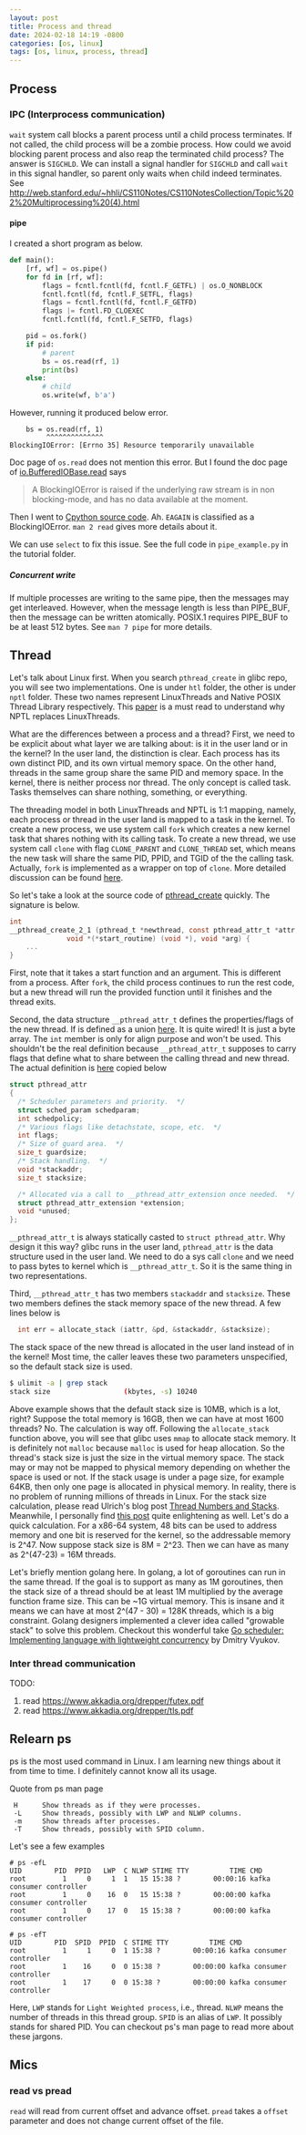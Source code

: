 ```yaml
---
layout: post
title: Process and thread
date: 2024-02-18 14:19 -0800
categories: [os, linux]
tags: [os, linux, process, thread]
---
```


## Process

### IPC (Interprocess communication)

`wait` system call blocks a parent process until a child process terminates. If
not called, the child process will be a zombie process. How could we avoid
blocking parent process and also reap the terminated child process? The answer
is `SIGCHLD`. We can install a signal handler for `SIGCHLD` and call `wait` in
this signal handler, so parent only waits when child indeed terminates. See
http://web.stanford.edu/~hhli/CS110Notes/CS110NotesCollection/Topic%202%20Multiprocessing%20(4).html

#### pipe

I created a short program as below.

```python
def main():
    [rf, wf] = os.pipe()
    for fd in [rf, wf]:
        flags = fcntl.fcntl(fd, fcntl.F_GETFL) | os.O_NONBLOCK
        fcntl.fcntl(fd, fcntl.F_SETFL, flags)
        flags = fcntl.fcntl(fd, fcntl.F_GETFD)
        flags |= fcntl.FD_CLOEXEC
        fcntl.fcntl(fd, fcntl.F_SETFD, flags)

    pid = os.fork()
    if pid:
        # parent
        bs = os.read(rf, 1)
        print(bs)
    else:
        # child
        os.write(wf, b'a')
```

However, running it produced below error.

```
    bs = os.read(rf, 1)
         ^^^^^^^^^^^^^^
BlockingIOError: [Errno 35] Resource temporarily unavailable
```

Doc page of `os.read` does not mention this error. But I found the doc page of
[io.BufferedIOBase.read](https://docs.python.org/3/library/io.html#io.BufferedIOBase.read)
says

> A BlockingIOError is raised if the underlying raw stream is in non
> blocking-mode, and has no data available at the moment.

Then I went to
[Cpython source code](https://github.com/python/cpython/blob/f3909b8bc83675b7ab093dbc558e677558d8e718/Objects/exceptions.c#L3655).
Ah. `EAGAIN` is classified as a BlockingIOError. `man 2 read` gives more
details about it.

We can use `select` to fix this issue. See the full code in `pipe_example.py`
in the tutorial folder.

##### Concurrent write

If multiple processes are writing to the same pipe, then the messages may get
interleaved. However, when the message length is less than PIPE_BUF, then the
message can be written atomically. POSIX.1 requires PIPE_BUF to be at least 512
bytes. See `man 7 pipe` for more details.

## Thread

Let's talk about Linux first. When you search `pthread_create` in glibc repo,
you will see two implementations. One is under `htl` folder, the other is under
`nptl` folder. These two names represent LinuxThreads and Native POSIX Thread
Library respectively. This
[paper](http://comet.lehman.cuny.edu/jung/cmp426697/NPTL.pdf) is a must read to
understand why NPTL replaces LinuxThreads.

What are the differences between a process and a thread? First, we need to be
explicit about what layer we are talking about: is it in the user land or in
the kernel? In the user land, the distinction is clear. Each process has its
own distinct PID, and its own virtual memory space. On the other hand, threads
in the same group share the same PID and memory space. In the kernel, there is
neither process nor thread. The only concept is called task. Tasks themselves
can share nothing, something, or everything.

The threading model in both LinuxThreads and NPTL is 1:1 mapping, namely, each
process or thread in the user land is mapped to a task in the kernel. To create
a new process, we use system call `fork` which creates a new kernel task that
shares nothing with its calling task. To create a new thread, we use system
call `clone` with flag `CLONE_PARENT` and `CLONE_THREAD` set, which means the
new task will share the same PID, PPID, and TGID of the the calling task.
Actually, `fork` is implemented as a wrapper on top of `clone`. More detailed
discussion can be found [here](https://unix.stackexchange.com/a/364834/159849).

So let's take a look at the source code of
[pthread_create](https://github.com/bminor/glibc/blob/88b771ab5e1169e746dbf4a990d90cffc5fa54ea/nptl/pthread_create.c#L624)
quickly. The signature is below.

```c
int
__pthread_create_2_1 (pthread_t *newthread, const pthread_attr_t *attr,
		      void *(*start_routine) (void *), void *arg) {
    ...
}
```

First, note that it takes a start function and an argument. This is different
from a process. After `fork`, the child process continues to run the rest code,
but a new thread will run the provided function until it finishes and the
thread exits.

Second, the data structure `__pthread_attr_t` defines the properties/flags of
the new thread. If is defined as a union
[here](https://github.com/bminor/glibc/blob/1d44530a5be2442e064baa48139adc9fdfb1fc6b/sysdeps/nptl/bits/pthreadtypes.h#L56).
It is quite wired! It is just a byte array. The `int` member is only for align
purpose and won't be used. This shouldn't be the real definition because
`__pthread_attr_t` supposes to carry flags that define what to share between
the calling thread and new thread. The actual definition is
[here](https://github.com/bminor/glibc/blob/1d44530a5be2442e064baa48139adc9fdfb1fc6b/sysdeps/nptl/internaltypes.h#L26)
copied below

```c
struct pthread_attr
{
  /* Scheduler parameters and priority.  */
  struct sched_param schedparam;
  int schedpolicy;
  /* Various flags like detachstate, scope, etc.  */
  int flags;
  /* Size of guard area.  */
  size_t guardsize;
  /* Stack handling.  */
  void *stackaddr;
  size_t stacksize;

  /* Allocated via a call to __pthread_attr_extension once needed.  */
  struct pthread_attr_extension *extension;
  void *unused;
};
```

`__pthread_attr_t` is always statically casted to `struct pthread_attr`. Why
design it this way? glibc runs in the user land, `pthread_attr` is the data
structure used in the user land. We need to do a sys call `clone` and we need
to pass bytes to kernel which is `__pthread_attr_t`. So it is the same thing in
two representations.

Third, `__pthread_attr_t` has two members `stackaddr` and `stacksize`. These
two members defines the stack memory space of the new thread. A few lines below
is

```c
  int err = allocate_stack (iattr, &pd, &stackaddr, &stacksize);
```

The stack space of the new thread is allocated in the user land instead of in
the kernel! Most time, the caller leaves these two parameters unspecified, so
the default stack size is used.

```bash
$ ulimit -a | grep stack
stack size                  (kbytes, -s) 10240
```

Above example shows that the default stack size is 10MB, which is a lot, right?
Suppose the total memory is 16GB, then we can have at most 1600 threads? No.
The calculation is way off. Following the `allocate_stack` function above, you
will see that glibc uses `mmap` to allocate stack memory. It is definitely not
`malloc` because `malloc` is used for heap allocation. So the thread's stack
size is just the size in the virtual memory space. The stack may or may not be
mapped to physical memory depending on whether the space is used or not. If the
stack usage is under a page size, for example 64KB, then only one page is
allocated in physical memory. In reality, there is no problem of running
millions of threads in Linux. For the stack size calculation, please read
Ulrich's blog post
[Thread Numbers and Stacks](https://www.akkadia.org/drepper/thread-number-stacks.html).
Meanwhile, I personally find
[this post](https://linuxgazette.net/112/krishnakumar.html) quite enlightening
as well. Let's do a quick calculation. For a x86-64 system, 48 bits can be used
to address memory and one bit is reserved for the kernel, so the addressable
memory is 2^47. Now suppose stack size is 8M = 2^23. Then we can have as many
as 2^(47-23) = 16M threads.

Let's briefly mention golang here. In golang, a lot of goroutines can run in
the same thread. If the goal is to support as many as 1M goroutines, then the
stack size of a thread should be at least 1M multiplied by the average function
frame size. This can be ~1G virtual memory. This is insane and it means we can
have at most 2^(47 - 30) = 128K threads, which is a big constraint. Golang
designers implemented a clever idea called "growable stack" to solve this
problem. Checkout this wonderful take
[Go scheduler: Implementing language with lightweight concurrency](https://youtu.be/-K11rY57K7k?t=2525&si=fMXHsBGHL0_oRuLj)
by Dmitry Vyukov.

### Inter thread communication

TODO:

1. read https://www.akkadia.org/drepper/futex.pdf
2. read https://www.akkadia.org/drepper/tls.pdf

## Relearn ps

ps is the most used command in Linux. I am learning new things about it from
time to time. I definitely cannot know all its usage.

Quote from ps man page

```
 H      Show threads as if they were processes.
 -L     Show threads, possibly with LWP and NLWP columns.
 -m     Show threads after processes.
 -T     Show threads, possibly with SPID column.
```

Let's see a few examples

```
# ps -efL
UID        PID  PPID   LWP  C NLWP STIME TTY          TIME CMD
root         1     0     1  1   15 15:38 ?        00:00:16 kafka consumer controller
root         1     0    16  0   15 15:38 ?        00:00:00 kafka consumer controller
root         1     0    17  0   15 15:38 ?        00:00:00 kafka consumer controller

# ps -efT
UID        PID  SPID  PPID  C STIME TTY          TIME CMD
root         1     1     0  1 15:38 ?        00:00:16 kafka consumer controller
root         1    16     0  0 15:38 ?        00:00:00 kafka consumer controller
root         1    17     0  0 15:38 ?        00:00:00 kafka consumer controller
```

Here, `LWP` stands for `Light Weighted process`, i.e., thread. `NLWP` means the
number of threads in this thread group. `SPID` is an alias of `LWP`. It
possibly stands for shared PID. You can checkout ps's man page to read more
about these jargons.

## Mics

### read vs pread

`read` will read from current offset and advance offset. `pread` takes a
`offset` parameter and does not change current offset of the file.
